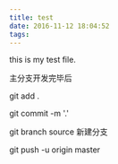 ```yaml
---
title: test
date: 2016-11-12 18:04:52
tags:
---
```

this is my test file.

主分支开发完毕后

git add .

git commit -m '.'

git branch source 新建分支

git push -u origin master